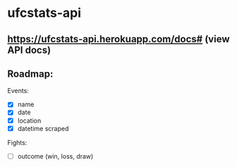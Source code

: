 # ufcstats-api
 
## https://ufcstats-api.herokuapp.com/docs# (view API docs)

## Roadmap:

Events:
- [x] name
- [x] date
- [x] location
- [x] datetime scraped

Fights:
- [ ] outcome (win, loss, draw)
